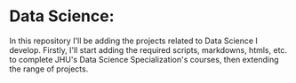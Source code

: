 # Data Science:

In this repository I'll be adding the projects related to Data Science I develop. Firstly, I'll start adding the required scripts, markdowns, htmls, etc. to complete JHU's Data Science Specialization's courses, then extending the range of projects.
